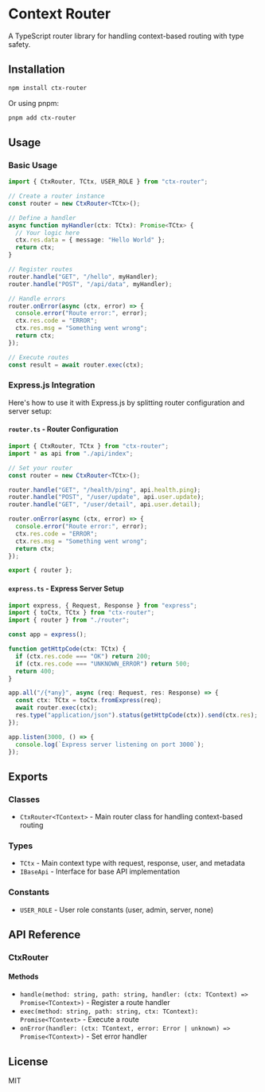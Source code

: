 # Context Router

A TypeScript router library for handling context-based routing with type safety.

## Installation

```bash
npm install ctx-router
```

Or using pnpm:

```bash
pnpm add ctx-router
```

## Usage

### Basic Usage

```typescript
import { CtxRouter, TCtx, USER_ROLE } from "ctx-router";

// Create a router instance
const router = new CtxRouter<TCtx>();

// Define a handler
async function myHandler(ctx: TCtx): Promise<TCtx> {
  // Your logic here
  ctx.res.data = { message: "Hello World" };
  return ctx;
}

// Register routes
router.handle("GET", "/hello", myHandler);
router.handle("POST", "/api/data", myHandler);

// Handle errors
router.onError(async (ctx, error) => {
  console.error("Route error:", error);
  ctx.res.code = "ERROR";
  ctx.res.msg = "Something went wrong";
  return ctx;
});

// Execute routes
const result = await router.exec(ctx);
```

### Express.js Integration

Here's how to use it with Express.js by splitting router configuration and server setup:

#### `router.ts` - Router Configuration

```typescript
import { CtxRouter, TCtx } from "ctx-router";
import * as api from "./api/index";

// Set your router
const router = new CtxRouter<TCtx>();

router.handle("GET", "/health/ping", api.health.ping);
router.handle("POST", "/user/update", api.user.update);
router.handle("GET", "/user/detail", api.user.detail);

router.onError(async (ctx, error) => {
  console.error("Route error:", error);
  ctx.res.code = "ERROR";
  ctx.res.msg = "Something went wrong";
  return ctx;
});

export { router };
```

#### `express.ts` - Express Server Setup

```typescript
import express, { Request, Response } from "express";
import { toCtx, TCtx } from "ctx-router";
import { router } from "./router";

const app = express();

function getHttpCode(ctx: TCtx) {
  if (ctx.res.code === "OK") return 200;
  if (ctx.res.code === "UNKNOWN_ERROR") return 500;
  return 400;
}

app.all("/{*any}", async (req: Request, res: Response) => {
  const ctx: TCtx = toCtx.fromExpress(req);
  await router.exec(ctx);
  res.type("application/json").status(getHttpCode(ctx)).send(ctx.res);
});

app.listen(3000, () => {
  console.log(`Express server listening on port 3000`);
});
```

## Exports

### Classes

- `CtxRouter<TContext>` - Main router class for handling context-based routing

### Types

- `TCtx` - Main context type with request, response, user, and metadata
- `IBaseApi` - Interface for base API implementation

### Constants

- `USER_ROLE` - User role constants (user, admin, server, none)

## API Reference

### CtxRouter

#### Methods

- `handle(method: string, path: string, handler: (ctx: TContext) => Promise<TContext>)` - Register a route handler
- `exec(method: string, path: string, ctx: TContext): Promise<TContext>` - Execute a route
- `onError(handler: (ctx: TContext, error: Error | unknown) => Promise<TContext>)` - Set error handler

## License

MIT
